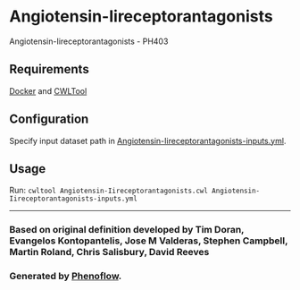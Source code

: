 # Angiotensin-Iireceptorantagonists

Angiotensin-Iireceptorantagonists - PH403

## Requirements

[Docker](https://docs.docker.com/install/) and [CWLTool](https://github.com/common-workflow-language/cwltool#install)

## Configuration

Specify input dataset path in [Angiotensin-Iireceptorantagonists-inputs.yml](Angiotensin-Iireceptorantagonists-inputs.yml).

## Usage

Run: `cwltool Angiotensin-Iireceptorantagonists.cwl Angiotensin-Iireceptorantagonists-inputs.yml`

***

### Based on original definition developed by Tim Doran, Evangelos Kontopantelis, Jose M Valderas, Stephen Campbell, Martin Roland, Chris Salisbury, David Reeves
### Generated by [Phenoflow](https://kclhi.org/phenoflow).
